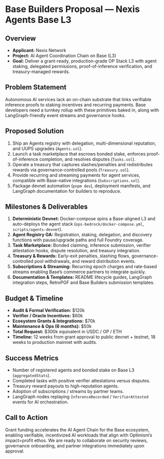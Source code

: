 # Base Builders Proposal — Nexis Agents Base L3

## Overview
- **Applicant:** Nexis Network
- **Project:** AI Agent Coordination Chain on Base (L3)
- **Goal:** Deliver a grant-ready, production-grade OP Stack L3 with agent staking, delegated permissions, proof-of-inference verification, and treasury-managed rewards.

## Problem Statement
Autonomous AI services lack an on-chain substrate that links verifiable inference proofs to staking incentives and recurring payments. Base developers need a turnkey rollup with these primitives baked in, along with LangGraph-friendly event streams and governance hooks.

## Proposed Solution
1. Ship an Agents registry with delegation, multi-dimensional reputation, and UUPS upgrades (`Agents.sol`).
2. Launch a task marketplace that escrows bonded stake, enforces proof-of-inference completion, and resolves disputes (`Tasks.sol`).
3. Operate a treasury that captures slashes/penalties and redistributes rewards via governance-controlled pools (`Treasury.sol`).
4. Provide recurring and streaming payments for agent services, compatible with Base-native integrations (`Subscriptions.sol`).
5. Package devnet automation (`pnpm dev`), deployment manifests, and LangGraph documentation for builders to reproduce.

## Milestones & Deliverables
1. **Deterministic Devnet:** Docker-compose spins a Base-aligned L3 and auto-deploys the agent stack (`ops-bedrock/docker-compose.yml`, `scripts/agents-devnet`).
2. **Agent Registry GA:** Registration, staking, delegation, and discovery functions with pause/upgrade paths and full Foundry coverage.
3. **Task Marketplace:** Bonded claiming, inference submission, verifier attestation hooks, dispute resolution, and treasury integration.
4. **Treasury & Rewards:** Early-exit penalties, slashing flows, governance-controlled pool withdrawals, and reward distribution events.
5. **Subscriptions & Streaming:** Recurring epoch charges and rate-based streams enabling Base’s commerce partners to integrate quickly.
6. **Documentation & Templates:** README lifecycle guides, LangGraph integration steps, RetroPGF and Base Builders submission templates.

## Budget & Timeline
- **Audit & Formal Verification:** $120k
- **Verifier / Oracle Incentives:** $60k
- **Ecosystem Grants & Integrations:** $70k
- **Maintenance & Ops (6 months):** $50k
- **Total Request:** $300k equivalent in USDC / OP / ETH
- **Timeline:** 12 weeks from grant approval to public devnet + testnet, 18 weeks to production mainnet with audits.

## Success Metrics
- Number of registered agents and bonded stake on Base L3 (`aggregatedStats`).
- Completed tasks with positive verifier attestations versus disputes.
- Treasury reward payouts to high-reputation agents.
- Adoption of subscriptions / streams by partner teams.
- LangGraph nodes replaying `InferenceRecorded` / `VerifierAttested` events for AI orchestration.

## Call to Action
Grant funding accelerates the AI Agent Chain for the Base ecosystem, enabling verifiable, incentivized AI workloads that align with Optimism’s impact=profit ethos. We are ready to collaborate on security reviews, governance onboarding, and partner integrations immediately upon approval.
